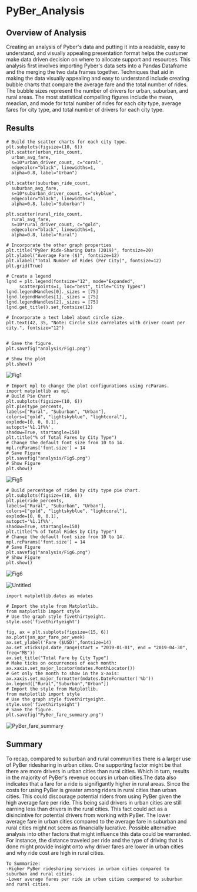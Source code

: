 # PyBer_Analysis
## Overview of Analysis
Creating an analysis of Pyber's data and putting it into a readable, easy to understand, and visually appealing presentation format helps the custumer make data driven decision on where to allocate support and resources. This analysis first involves importing Pyber's data sets into a Pandas Dataframe and the merging the two data frames together. Techniques that aid in making the data visually appealing and easy to understand include creating bubble charts that compare the average fare and the total number of rides. The bubble sizes represent the number of drivers for urban, suburban, and rural areas. The most statistical compelling figures include the mean, meadian, and mode for total number of rides for each city type, average fares for city type, and total number of drivers for each city type.
## Results

    # Build the scatter charts for each city type.
    plt.subplots(figsize=(10, 6))
    plt.scatter(urban_ride_count,
      urban_avg_fare,
      s=10*urban_driver_count, c="coral",
      edgecolor="black", linewidths=1,
      alpha=0.8, label="Urban")

    plt.scatter(suburban_ride_count,
      suburban_avg_fare,
      s=10*suburban_driver_count, c="skyblue",
      edgecolor="black", linewidths=1,
      alpha=0.8, label="Suburban")

    plt.scatter(rural_ride_count,
      rural_avg_fare,
      s=10*rural_driver_count, c="gold",
      edgecolor="black", linewidths=1,
      alpha=0.8, label="Rural")

    # Incorporate the other graph properties
    plt.title("PyBer Ride-Sharing Data (2019)", fontsize=20)
    plt.ylabel("Average Fare ($)", fontsize=12)
    plt.xlabel("Total Number of Rides (Per City)", fontsize=12)
    plt.grid(True)

    # Create a legend
    lgnd = plt.legend(fontsize="12", mode="Expanded",
         scatterpoints=1, loc="best", title="City Types")
    lgnd.legendHandles[0]._sizes = [75]
    lgnd.legendHandles[1]._sizes = [75]
    lgnd.legendHandles[2]._sizes = [75]
    lgnd.get_title().set_fontsize(12)

    # Incorporate a text label about circle size.
    plt.text(42, 35, "Note: Circle size correlates with driver count per city.", fontsize="12")


    # Save the figure.
    plt.savefig("analysis/Fig1.png")

    # Show the plot
    plt.show()

![Fig1](https://user-images.githubusercontent.com/104540261/177507290-e5704b60-240e-4f23-9252-514d5d12e30d.png)

    # Import mpl to change the plot configurations using rcParams.
    import matplotlib as mpl
    # Build Pie Chart
    plt.subplots(figsize=(10, 6))
    plt.pie(type_percents,
    labels=["Rural", "Suburban", "Urban"],
    colors=["gold", "lightskyblue", "lightcoral"],
    explode=[0, 0, 0.1],
    autopct='%1.1f%%',
    shadow=True, startangle=150)
    plt.title("% of Total Fares by City Type")
    # Change the default font size from 10 to 14.
    mpl.rcParams['font.size'] = 14
    # Save Figure
    plt.savefig("analysis/Fig5.png")
    # Show Figure
    plt.show()

![Fig5](https://user-images.githubusercontent.com/104540261/177507350-c790058c-1aef-4af1-92d2-8f700f63540f.png)

    # Build percentage of rides by city type pie chart.
    plt.subplots(figsize=(10, 6))
    plt.pie(ride_percents,
    labels=["Rural", "Suburban", "Urban"],
    colors=["gold", "lightskyblue", "lightcoral"],
    explode=[0, 0, 0.1],
    autopct='%1.1f%%',
    shadow=True, startangle=150)
    plt.title("% of Total Rides by City Type")
    # Change the default font size from 10 to 14.
    mpl.rcParams['font.size'] = 14
    # Save Figure
    plt.savefig("analysis/Fig6.png")
    # Show Figure
    plt.show()


![Fig6](https://user-images.githubusercontent.com/104540261/177507401-b6c185ae-8901-4b14-ba3f-14066af1716d.png)


![Untitled](https://user-images.githubusercontent.com/104540261/177517857-bac1750d-d60a-46b9-b233-01e32849431a.png)

    import matplotlib.dates as mdates

    # Import the style from Matplotlib.
    from matplotlib import style
    # Use the graph style fivethirtyeight.
    style.use('fivethirtyeight')

    fig, ax = plt.subplots(figsize=(15, 6))
    ax.plot(jan_apr_fare_per_week)
    ax.set_ylabel('Fare ($USD)',fontsize=14)
    ax.set_xticks(pd.date_range(start = "2019-01-01", end = "2019-04-30", freq="MS"))
    ax.set_title("Total Fare by City Type")
    # Make ticks on occurrences of each month:
    ax.xaxis.set_major_locator(mdates.MonthLocator())
    # Get only the month to show in the x-axis:
    ax.xaxis.set_major_formatter(mdates.DateFormatter('%b'))
    ax.legend(["Rural","Suburban","Urban"])
    # Import the style from Matplotlib.
    from matplotlib import style
    # Use the graph style fivethirtyeight.
    style.use('fivethirtyeight')
    # Save the figure.
    plt.savefig("PyBer_fare_summary.png")


![PyBer_fare_summary](https://user-images.githubusercontent.com/104540261/177510648-ef358b7b-b068-41c5-b9c4-8e8e1cd20f3d.png)
## Summary
To recap, compared to suburban and rural communities there is a larger use of PyBer ridesharing in urban cities. One supporting factor might be that there are more drivers in urban cities than rural cities. Which in turn, results in the majority of PyBer's revenue occurs in urban cities.The data also indicates that a fare for a ride is signifigantly higher in rural areas. Since the costs for using PyBer is greater among riders in rural cities than urban cities. This could discourage potential riders from using PyBer given the high average fare per ride. This being said drivers in urban cities are still earning less than drivers in the rural cities. This fact could act as a disincintive for potential drivers from working with PyBer. The lower average fare in urban cities compared to the average fare in suburban and rural cities might not seem as financially lucrative. Possible alternative analysis into other factors that might influence this data could be warranted. For instance, the distance traveled per ride and the type of driving that is done might provide insight onto why driver fares are lower in urban cities and why ride cost are high in rural cities. 


    To Summarize:
    -Higher PyBer ridesharing services in urban cities compared to suburban and rural cities.
    -Lower average fares per ride in urban cities caompared to suburban and rural cities.

